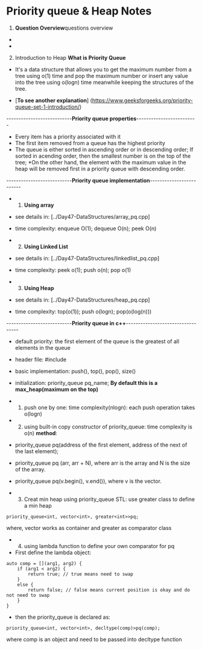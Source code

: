 # Priority queue & Heap Notes
1. **Question Overview**questions overview
* 
* 

2. Introduction to Heap
**What is Priority Queue**
* It's a data structure that allows you to get the maximum number from a tree using o(1) time
and pop the maximum number or insert any value into the tree using o(logn) time meanwhile
keeping the structures of the tree.

* [**To see another explanation**] (https://www.geeksforgeeks.org/priority-queue-set-1-introduction/)

---------------------------**Priority queue properties**-------------------------

* Every item has a priority associated with it
* The first item removed from a queue has the highest priority 
* The queue is either sorted in ascending order or in descending order;
If sorted in acending order, then the smallest number is on the top of the tree;
*On the other hand, the element with the maximum value in the heap will be removed first
in a priority queue with descending order.

---------------------------**Priority queue implementation**-------------------------
* 1. **Using array**
* see details in: [../Day47-DataStructures/array_pq.cpp]
* time complexity: enqueue O(1); dequeue O(n); peek O(n)

* 2. **Using Linked List**
* see details in: [../Day47-DataStructures/linkedlist_pq.cpp]
* time complexity: peek o(1); push o(n); pop o(1)

* 3. **Using Heap**
* see details in: [../Day47-DataStructures/heap_pq.cpp]
* time complexity: top(o(1)); push o(logn); pop(o(log(n)))

---------------------------**Priority queue in c++**----------------------------------
* default priority: the first element of the queue is the greatest of all elements in the queue
* header file: #include <queue>
* basic implementation: push(), top(), pop(), size()
* initialization: priority_queue<int> pq_name; **By default this is a max_heap(maximum on the top)**

* 1. push one by one: time complexity(nlogn): each push operation takes o(logn)
* 2. using built-in copy constructor of priority_queue: time complexity is o(n)
**method**:
* priority_queue<int> pq(address of the first element, address of the next of the last element);
* priority_queue<int> pq (arr, arr + N), where arr is the array and N is the size of the array.
* priority_queue<int> pq(v.begin(), v.end()), where v is the vector.

* 3. Creat min heap using priority_queue STL: use greater<int> class to define a min heap
```
priority_queue<int, vector<int>, greater<int>>pq;
```
where, vector<int> works as container and greater<int> as comparator class

* 4. using lambda function to define your own comparator for pq
* First define the lambda object:

```
auto comp = [](arg1, arg2) {
    if (arg1 < arg2) {
        return true; // true means need to swap
    }
    else {
        return false; // false means current position is okay and do not need to swap
    }
}
```

* then the priority_queue is declared as:
```
priority_queue<int, vector<int>, decltype(comp)>pq(comp);
```
where comp is an object and need to be passed into decltype function





